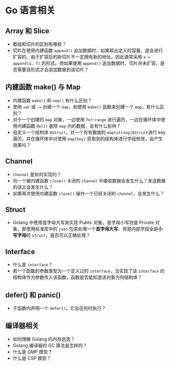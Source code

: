 # Go 语言相关

## Array 和 Slice

- 数组和切片的区别有哪些？
- 切片在使用内建函数 `append()` 追加数据时，如果超出定义的容量，是会进行扩容的。由于扩容后的新切片不一定拥有新的地址，因此通常采用 `a = append(a, T)` 的形式。但如果使用 `append()` 追加数据时，切片并未扩容，是否需要该形式才会追加数据到该切片？

## 内建函数 make() 与 Map

- 内建函数 `make()` 和 `new()` 有什么区别？
- 使用 `var` 或 `:=` 创建一个 `map`，和使用 `make()` 函数来创建一个 `map`，有什么区别？
- 对于一个创建的 `map` 对象，一边使用 `for`-`range` 进行遍历，一边在循环体中使用内建函数 `del()` 删除 `map` 内的数据，会有什么影响？
- 自定义一个结构体 `AStruct`，对一个存有数据的 `map[string]AStruct`进行 key 遍历，并在循环体中对使用 `map[key]` 获取到的结构体进行字段修改，会产生效果吗？

## Channel

- `channel` 是如何实现的？
- 向一个被内建函数 `close()` 关闭的 `channel` 中接收数据会发生什么？发送数据的话又会发生什么？
- 如果再次使用内建函数 `close()` 操作一个已经关闭的 `channel`，会发生什么？

## Struct

- Golang 中使用首字母大写来实现 Public 对象，首字母小写则是 Private 对象，那使用标准库中的 `json` 包来处理一个**首字母大写**、但是内部字段全是**小写字母**的 `struct`，是否可以正确处理？

## Interface

- 什么是 `interface`？
- 若一个函数的参数类型为一个定义过的 `interface`，当实现了该 `interface` 的结构体作为参数传入该函数，函数是否能知道该对象为何结构体？

## defer() 和 panic()

- 于函数内声明一个 `defer()`，它会在何时执行？

## 编译器相关

- 如何理解 Golang 的内存逃逸？
- Golang 编译器的 GC 算法是怎样的？
- 什么是 GMP 模型？
- 什么是 CSP 模型？
